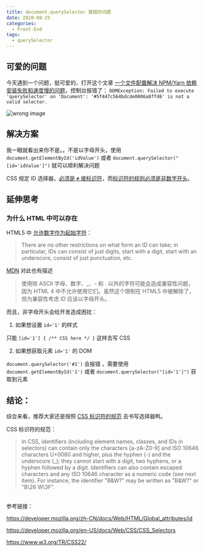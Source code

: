 ```yaml
---
title: document.querySelector 报错的问题
date: 2020-08-25
categories:
  - Front-End
tags:
  - querySelector
---
```


## 可爱的问题

今天遇到一个问题，挺可爱的，打开这个文章 [一个文件配置解决 NPM/Yarn 依赖安装失败和速度慢的问题](/views/front-end/2020/0824-speed-up-npm-install.html)，控制台报错了：
`DOMException: Failed to execute 'querySelector' on 'Document': '#5f447c564bdcde0006a8ffd6' is not a valid selector.`

![wrong image](~@images/2020/0825-1.png)

## 解决方案

我一眼就看出来你不是。。不是以字母开头，使用 `document.getElementById('idValue')` 或者 `document.querySelector("[id='idValue']")` 就可以顺利解决问题

CSS 规定 ID 选择器，[必须是 `#` 接标识符](https://www.w3.org/TR/CSS22/selector.html#id-selectors)，而[标识符的规则必须是非数字开头](https://www.w3.org/TR/CSS22/syndata.html#value-def-identifier)。

## 延伸思考

### 为什么 HTML 中可以存在

HTML5 中 [允许数字作为起始字符](https://html.spec.whatwg.org/multipage/dom.html#the-id-attribute)：

> There are no other restrictions on what form an ID can take; in particular, IDs can consist of just digits, start with a digit, start with an underscore, consist of just punctuation, etc.

[MDN](https://developer.mozilla.org/zh-CN/docs/Web/HTML/Global_attributes/id) 对此也有描述

> 使用除 ASCII 字母、数字、\_、- 和 . 以外的字符可能会造成兼容性问题，因为 HTML 4 中不允许使用它们。虽然这个限制在 HTML5 中被解除了，但为兼容性考虑 ID 应该以字母开头。

而且，非字母开头会给开发造成困扰：

1. 如果想设置 `id='1'` 的样式

只能 `[id='1'] { /** CSS here */ }` 这样去写 CSS

2. 如果想获取元素 `id='1'` 的 DOM

`document.querySelector('#1')` 会报错 ，需要使用 `document.getElementById('1')` 或者 `document.querySelector("[id='1']")` 获取到元素

## 结论：

综合来看，推荐大家还是按照 [CSS 标识符的规范](https://www.w3.org/TR/CSS22/syndata.html#value-def-identifier) 去书写选择器鸭。

CSS 标识符的规范：

> In CSS, identifiers (including element names, classes, and IDs in selectors) can contain only the characters [a-zA-Z0-9] and ISO 10646 characters U+0080 and higher, plus the hyphen (-) and the underscore (\_); they cannot start with a digit, two hyphens, or a hyphen followed by a digit. Identifiers can also contain escaped characters and any ISO 10646 character as a numeric code (see next item). For instance, the identifier "B&W?" may be written as "B\&W\?" or "B\26 W\3F".

<br>参考链接：

https://developer.mozilla.org/zh-CN/docs/Web/HTML/Global_attributes/id

https://developer.mozilla.org/en-US/docs/Web/CSS/CSS_Selectors

https://www.w3.org/TR/CSS22/
